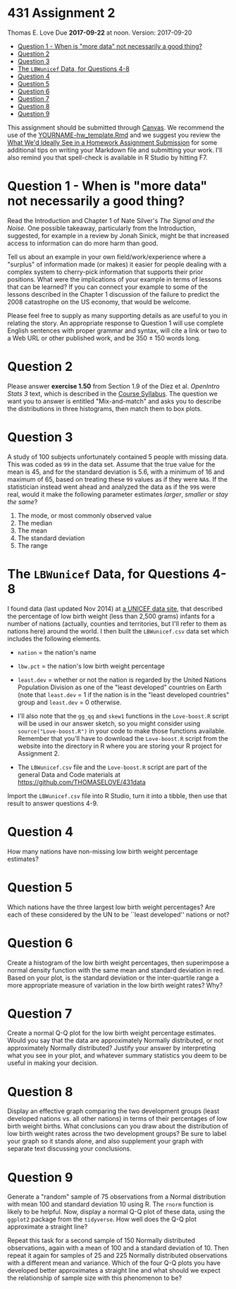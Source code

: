 431 Assignment 2
================
Thomas E. Love
Due **2017-09-22** at noon. Version: 2017-09-20

-   [Question 1 - When is "more data" not necessarily a good thing?](#question-1---when-is-more-data-not-necessarily-a-good-thing)
-   [Question 2](#question-2)
-   [Question 3](#question-3)
-   [The `LBWunicef` Data, for Questions 4-8](#the-lbwunicef-data-for-questions-4-8)
-   [Question 4](#question-4)
-   [Question 5](#question-5)
-   [Question 6](#question-6)
-   [Question 7](#question-7)
-   [Question 8](#question-8)
-   [Question 9](#question-9)

This assignment should be submitted through [Canvas](https://canvas.case.edu/). We recommend the use of the [YOURNAME-hw\_template.Rmd](https://raw.githubusercontent.com/THOMASELOVE/431homework/master/YOURNAME-hw_template.Rmd) and we suggest you review the [What We'd Ideally See in a Homework Assignment Submission](https://github.com/THOMASELOVE/431homework) for some additional tips on writing your Markdown file and submitting your work. I'll also remind you that spell-check is available in R Studio by hitting F7.

Question 1 - When is "more data" not necessarily a good thing?
==============================================================

Read the Introduction and Chapter 1 of Nate Silver's *The Signal and the Noise*. One possible takeaway, particularly from the Introduction, suggested, for example in a review by Jonah Sinick, might be that increased access to information can do more harm than good.

Tell us about an example in your own field/work/experience where a "surplus" of information made (or makes) it easier for people dealing with a complex system to cherry-pick information that supports their prior positions. What were the implications of your example in terms of lessons that can be learned? If you can connect your example to some of the lessons described in the Chapter 1 discussion of the failure to predict the 2008 catastrophe on the US economy, that would be welcome.

Please feel free to supply as many supporting details as are useful to you in relating the story. An appropriate response to Question 1 will use complete English sentences with proper grammar and syntax, will cite a link or two to a Web URL or other published work, and be 350 ± 150 words long.

Question 2
==========

Please answer **exercise 1.50** from Section 1.9 of the Diez et al. *OpenIntro Stats 3* text, which is described in the [Course Syllabus](https://thomaselove.github.io/431syllabus/). The question we want you to answer is entitled "Mix-and-match" and asks you to describe the distributions in three histograms, then match them to box plots.

Question 3
==========

A study of 100 subjects unfortunately contained 5 people with missing data. This was coded as `99` in the data set. Assume that the true value for the mean is 45, and for the standard deviation is 5.6, with a minimum of 16 and maximum of 65, based on treating these `99` values as if they were `NA`s. If the statistician instead went ahead and analyzed the data as if the `99`s were real, would it make the following parameter estimates *larger*, *smaller* or *stay the same*?

1.  The mode, or most commonly observed value
2.  The median
3.  The mean
4.  The standard deviation
5.  The range

The `LBWunicef` Data, for Questions 4-8
=======================================

I found data (last updated Nov 2014) at [a UNICEF data site](http://data.unicef.org/nutrition/low-birthweight.html), that described the percentage of low birth weight (less than 2,500 grams) infants for a number of nations (actually, counties and territories, but I'll refer to them as nations here) around the world. I then built the `LBWunicef.csv` data set which includes the following elements.

-   `nation` = the nation's name
-   `lbw.pct` = the nation's low birth weight percentage
-   `least.dev` = whether or not the nation is regarded by the United Nations Population Division as one of the "least developed" countries on Earth (note that `least.dev` = 1 if the nation is in the "least developed countries" group and `least.dev` = 0 otherwise.

-   I'll also note that the `gg_qq` and `skew1` functions in the `Love-boost.R` script will be used in our answer sketch, so you might consider using `source("Love-boost.R")` in your code to make those functions available. Remember that you'll have to download the `Love-boost.R` script from the website into the directory in R where you are storing your R project for Assignment 2.
-   The `LBWunicef.csv` file and the `Love-boost.R` script are part of the general Data and Code materials at <https://github.com/THOMASELOVE/431data>

Import the `LBWunicef.csv` file into R Studio, turn it into a tibble, then use that result to answer questions 4-9.

Question 4
==========

How many nations have non-missing low birth weight percentage estimates?

Question 5
==========

Which nations have the three largest low birth weight percentages? Are each of these considered by the UN to be \`\`least developed'' nations or not?

Question 6
==========

Create a histogram of the low birth weight percentages, then superimpose a normal density function with the same mean and standard deviation in red. Based on your plot, is the standard deviation or the inter-quartile range a more appropriate measure of variation in the low birth weight rates? Why?

Question 7
==========

Create a normal Q-Q plot for the low birth weight percentage estimates. Would you say that the data are approximately Normally distributed, or not approximately Normally distributed? Justify your answer by interpreting what you see in your plot, and whatever summary statistics you deem to be useful in making your decision.

Question 8
==========

Display an effective graph comparing the two development groups (least developed nations vs. all other nations) in terms of their percentages of low birth weight births. What conclusions can you draw about the distribution of low birth weight rates across the two development groups? Be sure to label your graph so it stands alone, and also supplement your graph with separate text discussing your conclusions.

Question 9
==========

Generate a "random" sample of 75 observations from a Normal distribution with mean 100 and standard deviation 10 using R. The `rnorm` function is likely to be helpful. Now, display a normal Q-Q plot of these data, using the `ggplot2` package from the `tidyverse`. How well does the Q-Q plot approximate a straight line?

Repeat this task for a second sample of 150 Normally distributed observations, again with a mean of 100 and a standard deviation of 10. Then repeat it again for samples of 25 and 225 Normally distributed observations with a different mean and variance. Which of the four Q-Q plots you have developed better approximates a straight line and what should we expect the relationship of sample size with this phenomenon to be?
